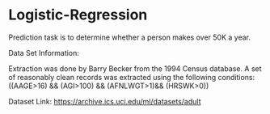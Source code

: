 # Logistic-Regression

Prediction task is to determine whether a person makes over 50K a year.

Data Set Information:

Extraction was done by Barry Becker from the 1994 Census database. 
A set of reasonably clean records was extracted using the following conditions: ((AAGE>16) && (AGI>100) && (AFNLWGT>1)&& (HRSWK>0))

Dataset Link: https://archive.ics.uci.edu/ml/datasets/adult
